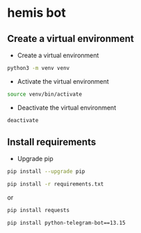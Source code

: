 # hemis bot


## Create a virtual environment
- Create a virtual environment
```bash
python3 -m venv venv
```

- Activate the virtual environment
```bash
source venv/bin/activate
```

- Deactivate the virtual environment
```bash
deactivate
```
## Install requirements
- Upgrade pip
```bash 
pip install --upgrade pip  
```

```bash
pip install -r requirements.txt
```

or 

```bash
pip install requests
```

```bash
pip install python-telegram-bot==13.15
```